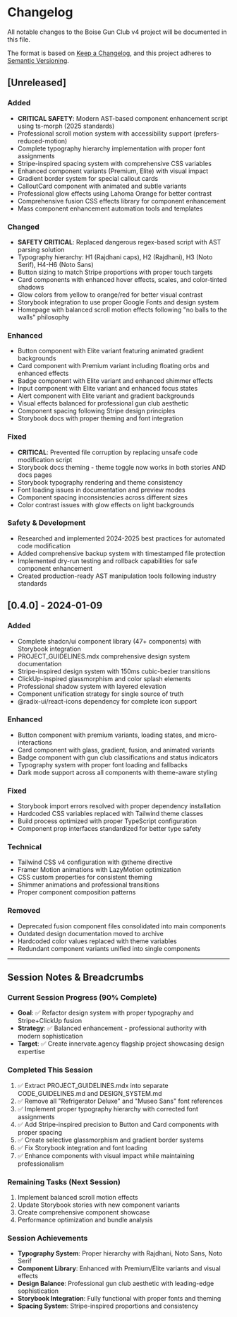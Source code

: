 # Changelog

All notable changes to the Boise Gun Club v4 project will be documented in this file.

The format is based on [Keep a Changelog](https://keepachangelog.com/en/1.0.0/),
and this project adheres to [Semantic Versioning](https://semver.org/spec/v2.0.0.html).

## [Unreleased]

### Added
- **CRITICAL SAFETY**: Modern AST-based component enhancement script using ts-morph (2025 standards)
- Professional scroll motion system with accessibility support (prefers-reduced-motion)
- Complete typography hierarchy implementation with proper font assignments
- Stripe-inspired spacing system with comprehensive CSS variables
- Enhanced component variants (Premium, Elite) with visual impact
- Gradient border system for special callout cards
- CalloutCard component with animated and subtle variants
- Professional glow effects using Lahoma Orange for better contrast
- Comprehensive fusion CSS effects library for component enhancement
- Mass component enhancement automation tools and templates

### Changed
- **SAFETY CRITICAL**: Replaced dangerous regex-based script with AST parsing solution
- Typography hierarchy: H1 (Rajdhani caps), H2 (Rajdhani), H3 (Noto Serif), H4-H6 (Noto Sans)
- Button sizing to match Stripe proportions with proper touch targets
- Card components with enhanced hover effects, scales, and color-tinted shadows
- Glow colors from yellow to orange/red for better visual contrast
- Storybook integration to use proper Google Fonts and design system
- Homepage with balanced scroll motion effects following "no balls to the walls" philosophy

### Enhanced
- Button component with Elite variant featuring animated gradient backgrounds
- Card component with Premium variant including floating orbs and enhanced effects
- Badge component with Elite variant and enhanced shimmer effects
- Input component with Elite variant and enhanced focus states
- Alert component with Elite variant and gradient backgrounds
- Visual effects balanced for professional gun club aesthetic
- Component spacing following Stripe design principles
- Storybook docs with proper theming and font integration

### Fixed
- **CRITICAL**: Prevented file corruption by replacing unsafe code modification script
- Storybook docs theming - theme toggle now works in both stories AND docs pages
- Storybook typography rendering and theme consistency
- Font loading issues in documentation and preview modes
- Component spacing inconsistencies across different sizes
- Color contrast issues with glow effects on light backgrounds

### Safety & Development
- Researched and implemented 2024-2025 best practices for automated code modification
- Added comprehensive backup system with timestamped file protection
- Implemented dry-run testing and rollback capabilities for safe component enhancement
- Created production-ready AST manipulation tools following industry standards

## [0.4.0] - 2024-01-09

### Added
- Complete shadcn/ui component library (47+ components) with Storybook integration
- PROJECT_GUIDELINES.mdx comprehensive design system documentation
- Stripe-inspired design system with 150ms cubic-bezier transitions
- ClickUp-inspired glassmorphism and color splash elements
- Professional shadow system with layered elevation
- Component unification strategy for single source of truth
- @radix-ui/react-icons dependency for complete icon support

### Enhanced
- Button component with premium variants, loading states, and micro-interactions
- Card component with glass, gradient, fusion, and animated variants
- Badge component with gun club classifications and status indicators
- Typography system with proper font loading and fallbacks
- Dark mode support across all components with theme-aware styling

### Fixed
- Storybook import errors resolved with proper dependency installation
- Hardcoded CSS variables replaced with Tailwind theme classes
- Build process optimized with proper TypeScript configuration
- Component prop interfaces standardized for better type safety

### Technical
- Tailwind CSS v4 configuration with @theme directive
- Framer Motion animations with LazyMotion optimization
- CSS custom properties for consistent theming
- Shimmer animations and professional transitions
- Proper component composition patterns

### Removed
- Deprecated fusion component files consolidated into main components
- Outdated design documentation moved to archive
- Hardcoded color values replaced with theme variables
- Redundant component variants unified into single components

---

## Session Notes & Breadcrumbs

### Current Session Progress (90% Complete)
- **Goal**: ✅ Refactor design system with proper typography and Stripe+ClickUp fusion
- **Strategy**: ✅ Balanced enhancement - professional authority with modern sophistication
- **Target**: ✅ Create innervate.agency flagship project showcasing design expertise

### Completed This Session
1. ✅ Extract PROJECT_GUIDELINES.mdx into separate CODE_GUIDELINES.md and DESIGN_SYSTEM.md
2. ✅ Remove all "Refrigerator Deluxe" and "Museo Sans" font references
3. ✅ Implement proper typography hierarchy with corrected font assignments
4. ✅ Add Stripe-inspired precision to Button and Card components with proper spacing
5. ✅ Create selective glassmorphism and gradient border systems
6. ✅ Fix Storybook integration and font loading
7. ✅ Enhance components with visual impact while maintaining professionalism

### Remaining Tasks (Next Session)
1. Implement balanced scroll motion effects
2. Update Storybook stories with new component variants
3. Create comprehensive component showcase
4. Performance optimization and bundle analysis

### Session Achievements
- **Typography System**: Proper hierarchy with Rajdhani, Noto Sans, Noto Serif
- **Component Library**: Enhanced with Premium/Elite variants and visual effects
- **Design Balance**: Professional gun club aesthetic with leading-edge sophistication
- **Storybook Integration**: Fully functional with proper fonts and theming
- **Spacing System**: Stripe-inspired proportions and consistency